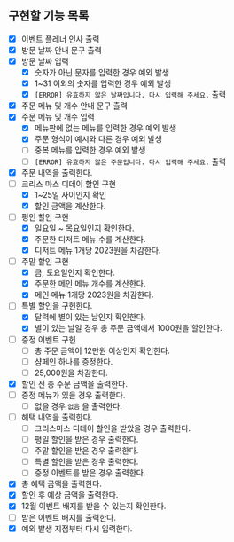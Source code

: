## 구현할 기능 목록

- [x] 이벤트 플레너 인사 출력
- [x] 방문 날짜 안내 문구 출력
- [x] 방문 날짜 입력
    - [x] 숫자가 아닌 문자를 입력한 경우 예외 발생
    - [x] 1~31 이외의 숫자를 입력한 경우 예외 발생
    - [x] `[ERROR] 유효하지 않은 날짜입니다. 다시 입력해 주세요.` 출력
- [x] 주문 메뉴 및 개수 안내 문구 출력
- [x] 주문 메뉴 및 개수 입력
    - [x] 메뉴판에 없는 메뉴를 입력한 경우 예외 발생
    - [x] 주문 형식이 예시와 다른 경우 예외 발생
    - [ ] 중복 메뉴를 입력한 경우 예외 발생
    - [ ] `[ERROR] 유효하지 않은 주문입니다. 다시 입력해 주세요.` 출력
- [x] 주문 내역을 출력한다.
- [ ] 크리스 마스 디데이 할인 구현
    - [x] 1~25일 사이인지 확인
    - [x] 할인 금액을 계산한다.
- [ ] 평인 할인 구현
    - [x] 일요일 ~ 목요일인지 확인한다.
    - [x] 주문한 디저트 메뉴 수를 계산한다.
    - [x] 디저트 메뉴 1개당 2023원을 차감한다.
- [ ] 주말 할인 구현
    - [x] 금, 토요일인지 확인한다.
    - [x] 주문한 메인 메뉴 개수를 계산한다.
    - [x] 메인 메뉴 1개당 2023원을 차감한다.
- [ ] 특별 할인을 구현한다.
    - [x] 달력에 별이 있는 날인지 확인한다.
    - [x] 별이 있는 날일 경우 총 주문 금액에서 1000원을 할인한다.
- [ ] 증정 이벤트 구현
    - [ ] 총 주문 금액이 12만원 이상인지 확인한다.
    - [ ] 샴페인 하나를 증정한다.
    - [ ] 25,000원을 차감한다.
- [x] 할인 전 총 주문 금액을 출력한다.
- [ ] 증정 메뉴가 있을 경우 출력한다.
    - [ ] 없을 경우 `없음` 을 출력한다.
- [ ] 해택 내역을 출력한다.
    - [ ] 크리스마스 디데이 할인을 받았을 경우 출력한다.
    - [ ] 평일 할인을 받은 경우 출력한다.
    - [ ] 주말 할인을 받은 경우 출력한다.
    - [ ] 특별 할인을 받은 경우 출력한다.
    - [ ] 증정 이벤트를 받은 경우 출력한다.
- [x] 총 혜택 금액을 출력한다.
- [x] 할인 후 예상 금액을 출력한다.
- [x] 12월 이벤트 배지를 받을 수 있는지 확인한다.
- [ ] 받은 이벤트 배지를 출력한다.
- [x] 예외 발생 지점부터 다시 입력한다.
